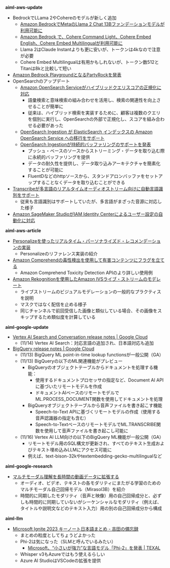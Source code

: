 **aiml-aws-update**

- BedrockでLLama 2やCohereのモデルが新しく追加
    - [Amazon BedrockでMetaのLlama 2 Chat 13Bファンデーションモデルが利用可能に](https://aws.amazon.com/about-aws/whats-new/2023/11/llama-2-chat-13b-model-meta-amazon-bedrock/)
    - [Amazon Bedrock で、Cohere Command Light、Cohere Embed English、Cohere Embed Multilingualが利用可能に](https://aws.amazon.com/about-aws/whats-new/2023/11/amazon-bedrock-coheres-light-english-multilingual/)
    - Llama 2はClaude Instantよりも更に安いが、トークンは4kなので注意が必要
    - Cohere Embed Multilingualは有用かもしれないが、トークン数512とTitanは8kと比較して短い
- [Amazon Bedrock PlaygroundとなるPartyRockを発表](https://aws.amazon.com/jp/about-aws/whats-new/2023/11/partyrock-amazon-bedrock-playground/)
- OpenSearchのアップデート
    - [Amazon OpenSearch Serviceがハイブリッドクエリスコアの正規化に対応](https://aws.amazon.com/jp/about-aws/whats-new/2023/11/amazon-opensearch-hybrid-query-score-normalization/)
        - 語彙検索と意味検索の組み合わせを活用し、検索の関連性を向上させることが簡単に
        - 従来は、ハイブリッド検索を実装するために、顧客は複数のクエリを個別に実行し、OpenSearchの外部で正規化し、スコアを組み合わせる必要があった
    - [OpenSearch Ingestion が ElasticSearch インデックスの Amazon OpenSearch Service への移行をサポート](https://aws.amazon.com/jp/about-aws/whats-new/2023/11/amazon-opensearch-ingestion-migrating-elasticsearch-indexes-opensearch-service/)
    - [OpenSearch Ingestionが持続的バッファリングのサポートを発表](https://aws.amazon.com/jp/about-aws/whats-new/2023/11/amazon-opensearch-ingestion-support-persistent-buffering/)
        - プッシュ・ベースのソースからストリーミング・データを取り込む際に永続的バッファリングを提供
        - データの耐久性を提供し、データ取り込みアーキテクチャを簡素化することが可能に
        - FluentDなどのhttpソースから、スタンドアロンバッファをセットアップすることなくデータを取り込むことができる
- [Transcribeが多言語のリアルタイムオーディオストリーム向けに自動言語識別をサポート](https://aws.amazon.com/jp/about-aws/whats-new/2023/11/amazon-transcribe-automatic-language-identification/)
    - 従来も言語識別はサポートしていたが、多言語がまざった音源に対応した様子
- [Amazon SageMaker StudioがIAM Identity Centerによるユーザー設定の自動化に対応](https://aws.amazon.com/jp/about-aws/whats-new/2023/11/amazon-sagemaker-studio-automated-user-setup-iam-identity-center/)

**aiml-aws-article**

- [Personalizeを使ったリアルタイム・パーソナライズド・レコメンデーションの実装](https://aws.amazon.com/blogs/machine-learning/implement-real-time-personalized-recommendations-using-amazon-personalize/)
    - Personalizeのリファレンス実装の紹介
- [Amazon Comprehendの毒性検出を使用して有害コンテンツにフラグを立てる](https://aws.amazon.com/jp/blogs/machine-learning/flag-harmful-content-using-amazon-comprehend-toxicity-detection/)
    - Amazon Comprehend Toxicity Detection APIのより詳しい使用例
- [Amazon Rekognitionを使用したAmazon IVSライブ・ストリームのモデレート](https://aws.amazon.com/jp/blogs/machine-learning/moderate-your-amazon-ivs-live-stream-using-amazon-rekognition/)
    - ライブストリームのビジュアルモデレーションの一般的なプラクティスを説明
    - マスクではなく配信を止める様子
    - 同じチャンネルで前回受信した画像と類似している場合、その画像をスキップするため類似度を計算している

**aiml-google-update**

- [Vertex AI Search and Conversation release notes | Google Cloud](https://cloud.google.com/generative-ai-app-builder/docs/release-notes)
    - (11/14) Vertex AI Search：対応言語の追加され、日本語対応も追加
- [BigQuery release notes | Google Cloud](https://cloud.google.com/bigquery/docs/release-notes)
    - (11/13) BigQuery ML point-in-time lookup functionsが一般公開（GA）
    - (11/13) BigQueryの以下のML関連機能がプレビュー
        - BigQueryのオブジェクトテーブルからドキュメントを処理する機能：
            - 使用するドキュメントプロセッサの指定など、Document AI APIに基づいたリモートモデルを作成
            - ドキュメントAIベースのリモートモデルでML.PROCESS_DOCUMENT関数を使用してドキュメントを処理
        - BigQueryオブジェクトテーブルから音声ファイルを書き起こす機能
            - Speech-to-Text APIに基づくリモートモデルの作成（使用する音声認識器の指定も含む）
            - Speech-to-TextベースのリモートモデルでML.TRANSCRIBE関数を使用して音声ファイルを書き起こし可能に
    - (11/16) Vertex AI LLM向けの以下のBigQuery ML機能が一般公開（GA）
        - リモートモデル用のSQL構文が更新され、すべてのテキスト生成およびテキスト埋め込みLLMにアクセス可能に
        - 例えば、text-bison-32kやtextembedding-gecko-multilingualなど

**aiml-google-research**

- [マルチモーダル理解を長時間の動画データに拡張する](https://blog.research.google/2023/11/scaling-multimodal-understanding-to.html)
    - オーディオ、ビデオ、テキストの各モダリティにまたがる学習のためのマルチモーダル自己回帰モデル（Mirasol3B）を紹介
    - 時間的に同期したモダリティ（音声と映像）用の自己回帰成分と、必ずしも時間的に同期していないがシーケンシャルなモダリティ（例えば、タイトルや説明文などのテキスト入力）用の別の自己回帰成分から構成

**aiml-llm**

- [Microsoft Ignite 2023 キーノート日本語まとめ - 吉田の備忘録](https://memo.tyoshida.me/others/microsoft-ignite-2023-keynote-summary/)
    - まとめの粒度としてちょうどよかった
    - Phi-2は気になった（SLMと呼んでいるみたい）
        - [Microsoft、“小さいが強力”な言語モデル「Phi-2」を発表 | TEXAL](https://texal.jp/2023/11/17/microsoft-launches-phi-2-a-small-but-powerful-language-model/)
    - Whisper v3もAzureではもう使えるらしい
    - Azure AI StudioはVSCodeの拡張を提供